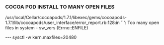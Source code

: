 ### COCOA POD INSTALL TO MANY OPEN FILES
/usr/local/Cellar/cocoapods/1.7.1/libexec/gems/cocoapods-1.7.1/lib/cocoapods/user_interface/error_report.rb:128:in ``': 
Too many open files in system - sw_vers (Errno::ENFILE)

--- sysctl -w kern.maxfiles=20480